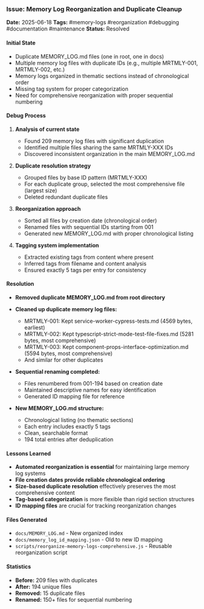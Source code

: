 ### Issue: Memory Log Reorganization and Duplicate Cleanup
**Date:** 2025-06-18
**Tags:** #memory-logs #reorganization #debugging #documentation #maintenance
**Status:** Resolved

#### Initial State
- Duplicate MEMORY_LOG.md files (one in root, one in docs)
- Multiple memory log files with duplicate IDs (e.g., multiple MRTMLY-001, MRTMLY-002, etc.)
- Memory logs organized in thematic sections instead of chronological order
- Missing tag system for proper categorization
- Need for comprehensive reorganization with proper sequential numbering

#### Debug Process
1. **Analysis of current state**
   - Found 209 memory log files with significant duplication
   - Identified multiple files sharing the same MRTMLY-XXX IDs
   - Discovered inconsistent organization in the main MEMORY_LOG.md

2. **Duplicate resolution strategy**
   - Grouped files by base ID pattern (MRTMLY-XXX)
   - For each duplicate group, selected the most comprehensive file (largest size)
   - Deleted redundant duplicate files

3. **Reorganization approach**
   - Sorted all files by creation date (chronological order)
   - Renamed files with sequential IDs starting from 001
   - Generated new MEMORY_LOG.md with proper chronological listing

4. **Tagging system implementation**
   - Extracted existing tags from content where present
   - Inferred tags from filename and content analysis
   - Ensured exactly 5 tags per entry for consistency

#### Resolution
- **Removed duplicate MEMORY_LOG.md from root directory**
- **Cleaned up duplicate memory log files:**
  - MRTMLY-001: Kept service-worker-cypress-tests.md (4569 bytes, earliest)
  - MRTMLY-002: Kept typescript-strict-mode-test-file-fixes.md (5281 bytes, most comprehensive)
  - MRTMLY-003: Kept component-props-interface-optimization.md (5594 bytes, most comprehensive)
  - And similar for other duplicates

- **Sequential renaming completed:**
  - Files renumbered from 001-194 based on creation date
  - Maintained descriptive names for easy identification
  - Generated ID mapping file for reference

- **New MEMORY_LOG.md structure:**
  - Chronological listing (no thematic sections)
  - Each entry includes exactly 5 tags
  - Clean, searchable format
  - 194 total entries after deduplication

#### Lessons Learned
- **Automated reorganization is essential** for maintaining large memory log systems
- **File creation dates provide reliable chronological ordering**
- **Size-based duplicate resolution** effectively preserves the most comprehensive content
- **Tag-based categorization** is more flexible than rigid section structures
- **ID mapping files** are crucial for tracking reorganization changes

#### Files Generated
- `docs/MEMORY_LOG.md` - New organized index
- `docs/memory_log_id_mapping.json` - Old to new ID mapping
- `scripts/reorganize-memory-logs-comprehensive.js` - Reusable reorganization script

#### Statistics
- **Before:** 209 files with duplicates
- **After:** 194 unique files
- **Removed:** 15 duplicate files
- **Renamed:** 150+ files for sequential numbering
